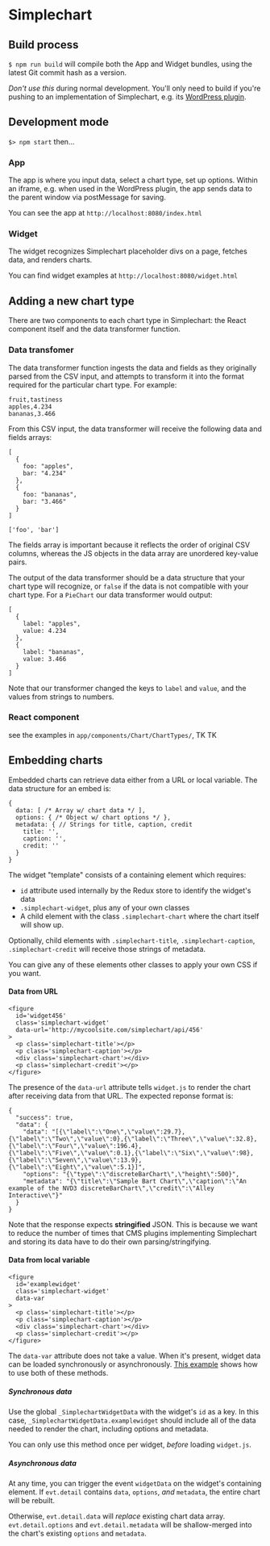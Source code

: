 # Simplechart

## Build process

`$ npm run build` will compile both the App and Widget bundles, using the latest Git commit hash as a version.

_Don't use this_ during normal development. You'll only need to build if you're pushing to an implementation of Simplechart, e.g. its [WordPress plugin](https://www.github.com/alleyinteractive/wordpress-simplechart).

## Development mode

`$> npm start` then...

### App

The app is where you input data, select a chart type, set up options. Within an iframe, e.g. when used in the WordPress plugin, the app sends data to the parent window via postMessage for saving.

You can see the app at `http://localhost:8080/index.html`

### Widget

The widget recognizes Simplechart placeholder divs on a page, fetches data, and renders charts.

You can find widget examples at `http://localhost:8080/widget.html`

## Adding a new chart type

There are two components to each chart type in Simplechart: the React component itself and the data transformer function.

### Data transfomer

The data transformer function ingests the data and fields as they originally parsed from the CSV input, and attempts to transform it into the format required for the particular chart type. For example:

```
fruit,tastiness
apples,4.234
bananas,3.466
```
From this CSV input, the data transformer will receive the following data and fields arrays:
```
[
  {
    foo: "apples",
    bar: "4.234"
  },
  {
    foo: "bananas",
    bar: "3.466"
  }
]

['foo', 'bar']
```
The fields array is important because it reflects the order of original CSV columns, whereas the JS objects in the data array are unordered key-value pairs.

The output of the data transformer should be a data structure that your chart type will recognize, or `false` if the data is not compatible with your chart type. For a `PieChart` our data transformer would output:
```
[
  {
    label: "apples",
    value: 4.234
  },
  {
    label: "bananas",
    value: 3.466
  }
]
```
Note that our transformer changed the keys to `label` and `value`, and the values from strings to numbers.

### React component

see the examples in `app/components/Chart/ChartTypes/`, TK TK

## Embedding charts

Embedded charts can retrieve data either from a URL or local variable. The data structure for an embed is:

```
{
  data: [ /* Array w/ chart data */ ],
  options: { /* Object w/ chart options */ },
  metadata: { // Strings for title, caption, credit
    title: '',
    caption: '',
    credit: ''
  }
}
```

The widget "template" consists of a containing element which requires:

* `id` attribute used internally by the Redux store to identify the widget's data
* `.simplechart-widget`, plus any of your own classes
* A child element with the class `.simplechart-chart` where the chart itself will show up.

Optionally, child elements with `.simplechart-title`, `.simplechart-caption`, `.simplechart-credit` will receive those strings of metadata.

You can give any of these elements other classes to apply your own CSS if you want.

#### Data from URL

```
<figure
  id='widget456'
  class='simplechart-widget'
  data-url='http://mycoolsite.com/simplechart/api/456'
>
  <p class='simplechart-title'></p>
  <p class='simplechart-caption'></p>
  <div class='simplechart-chart'></div>
  <p class='simplechart-credit'></p>
</figure>
```

The presence of the `data-url` attribute tells `widget.js` to render the chart after receiving data from that URL. The expected reponse format is:

```
{
  "success": true,
  "data": {
    "data": "[{\"label\":\"One\",\"value\":29.7},{\"label\":\"Two\",\"value\":0},{\"label\":\"Three\",\"value\":32.8},{\"label\":\"Four\",\"value\":196.4},{\"label\":\"Five\",\"value\":0.1},{\"label\":\"Six\",\"value\":98},{\"label\":\"Seven\",\"value\":13.9},{\"label\":\"Eight\",\"value\":5.1}]",
    "options": "{\"type\":\"discreteBarChart\",\"height\":500}",
    "metadata": "{\"title\":\"Sample Bart Chart\",\"caption\":\"An example of the NVD3 discreteBarChart\",\"credit\":\"Alley Interactive\"}"
  }
}
```

Note that the response expects **stringified** JSON. This is because we want to reduce the number of times that CMS plugins implementing Simplechart and storing its data have to do their own parsing/stringifying.

#### Data from local variable

```
<figure
  id='examplewidget'
  class='simplechart-widget'
  data-var
>
  <p class='simplechart-title'></p>
  <p class='simplechart-caption'></p>
  <div class='simplechart-chart'></div>
  <p class='simplechart-credit'></p>
</figure>
```

The `data-var` attribute does not take a value. When it's present, widget data can be loaded synchronously or asynchronously. [This example](https://github.com/alleyinteractive/simplechart/blob/master/widget.html#L46) shows how to use both of these methods.

##### Synchronous data

Use the global `_SimplechartWidgetData` with the widget's `id` as a key. In this case, `_SimplechartWidgetData.examplewidget` should include all of the data needed to render the chart, including options and metadata.

You can only use this method once per widget, _before_ loading `widget.js`.

##### Asynchronous data

At any time, you can trigger the event `widgetData` on the widget's containing element. If `evt.detail` contains `data`, `options`, _and_ `metadata`, the entire chart will be rebuilt.

Otherwise, `evt.detail.data` will _replace_ existing chart data array. `evt.detail.options` and `evt.detail.metadata` will be shallow-merged into the chart's existing `options` and `metadata`.
